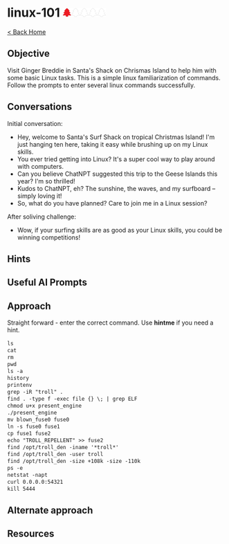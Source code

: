 # linux-101 <img src="../img/tree-red.png" alt="drawing" width="20"/><img src="../img/tree-outline.png" alt="drawing" width="20"/><img src="../img/tree-outline.png" alt="drawing" width="20"/><img src="../img/tree-outline.png" alt="drawing" width="20"/><img src="../img/tree-outline.png" alt="drawing" width="20"/>

[< Back Home](../README.md)

## Objective
Visit Ginger Breddie in Santa's Shack on Chrismas
Island to help him with some basic Linux tasks.
This is a simple linux familiarization of commands. Follow the
prompts to enter several linux commands successfully.

## Conversations

Initial conversation:

- Hey, welcome to Santa's Surf Shack on tropical Christmas Island! I'm just hanging ten here, taking it easy while brushing up on my Linux skills.
- You ever tried getting into Linux? It's a super cool way to play around with computers.
- Can you believe ChatNPT suggested this trip to the Geese Islands this year? I'm so thrilled!
- Kudos to ChatNPT, eh? The sunshine, the waves, and my surfboard – simply loving it!
- So, what do you have planned? Care to join me in a Linux session?

After soliving challenge:

- Wow, if your surfing skills are as good as your Linux skills, you could be winning competitions!

## Hints

## Useful AI Prompts

## Approach
Straight forward - enter the correct command. Use **hintme** if
you need a hint.

```console
ls
cat
rm
pwd
ls -a
history
printenv
grep -iR "troll" .
find . -type f -exec file {} \; | grep ELF
chmod u+x present_engine
./present_engine
mv blown_fuse0 fuse0
ln -s fuse0 fuse1
cp fuse1 fuse2
echo "TROLL_REPELLENT" >> fuse2
find /opt/troll_den -iname '*troll*'
find /opt/troll_den -user troll
find /opt/troll_den -size +108k -size -110k
ps -e
netstat -napt
curl 0.0.0.0:54321
kill 5444
```

## Alternate approach

## Resources
